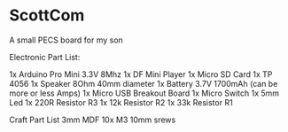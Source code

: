 # ScottCom
A small PECS board for my son

Electronic Part List:

1x Arduino Pro Mini 3.3V 8Mhz
1x DF Mini Player
1x Micro SD Card
1x TP 4056
1x Speaker 8Ohm 40mm diameter
1x Battery 3.7V 1700mAh (can be more or less Amps)
1x Micro USB Breakout Board
1x Micro Switch
1x 5mm Led
1x 220R Resistor R3
1x 12k Resistor R2
1x 33k Resistor R1

Craft Part List
3mm MDF
10x M3 10mm srews
